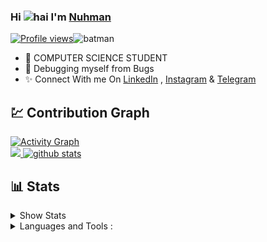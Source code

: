 
### Hi <img src="https://raw.githubusercontent.com/MartinHeinz/MartinHeinz/master/wave.gif" width="25px" alt="hai"> I'm [Nuhman](https://www.github.com/nuhmanpk)
[![Profile views](https://komarev.com/ghpvc/?username=nuhmanpk&label=Profile%20views)](https://github.com/nuhmanpk)<img src='https://c.tenor.com/--AQwe1rA8EAAAAi/batman-pixel-art.gif' alt="batman" width="50px">


- 🎀 COMPUTER SCIENCE STUDENT
- 🎁 Debugging myself from Bugs
- ✨ Connect With me On [LinkedIn](https://www.linkedin.com/in/nuhmanpk) , [Instagram](https://www.instagram.com/nuhman_pk) & [Telegram](https://t.me/bughunterbots)

##  💹 Contribution Graph

<a href="https://github.com/nuhmanpk"><img alt="Activity Graph" src="https://activity-graph.herokuapp.com/graph?username=nuhmanpk&bg_color=20222b&color=F8D866&line=F85D7F&point=FFFFFF&hide_border=true" /></a>
<Br>
<a href="https://github.com/nuhmanpk">
    <img src="https://github-readme-streak-stats.herokuapp.com/?user=nuhmanpk"/>
  </a>
[![github stats](https://github-readme-stats.vercel.app/api?username=nuhmanpk)](https://www.github.com/nuhmanpk)

##  📊 Stats
<details>
<summary>Show Stats</summary>

[![Tap to Reload](https://metrics.lecoq.io/nuhmanpk?template=classic&base.header=0&base.metadata=0&isocalendar=1&languages=1&people=1&isocalendar.duration=half-year&languages.limit=8&languages.sections=most-used&languages.colors=github&languages.threshold=0%25&languages.indepth=false&languages.recent.load=300&languages.recent.days=14&people.limit=24&people.size=28&people.types=followers%2C%20following&people.identicons=false&people.shuffle=false&config.timezone=Asia%2FCalcutta)](https://www.github.com/nuhmanpk)

</details>

<details>
<summary> Languages and Tools : </summary>

<p align="left"> <a href="https://www.cprogramming.com/" target="_blank"> <img src="https://raw.githubusercontent.com/devicons/devicon/master/icons/c/c-original.svg" alt="c" width="40" height="40"/> </a> <a href="https://www.w3schools.com/cpp/" target="_blank"> <img src="https://raw.githubusercontent.com/devicons/devicon/master/icons/cplusplus/cplusplus-original.svg" alt="cplusplus" width="40" height="40"/> </a> <a href="https://www.w3schools.com/css/" target="_blank"> <img src="https://raw.githubusercontent.com/devicons/devicon/master/icons/css3/css3-original-wordmark.svg" alt="css3" width="40" height="40"/> </a> 
<a href="https://git-scm.com/" target="_blank"> <img src="https://www.vectorlogo.zone/logos/git-scm/git-scm-icon.svg" alt="git" width="40" height="40"/> </a> <a href="https://heroku.com" target="_blank"> <img src="https://www.vectorlogo.zone/logos/heroku/heroku-icon.svg" alt="heroku" width="40" height="40"/> </a> <a href="https://www.w3.org/html/" target="_blank"> <img src="https://raw.githubusercontent.com/devicons/devicon/master/icons/html5/html5-original-wordmark.svg" alt="html5" width="40" height="40"/> </a>
<a href="https://www.java.com" target="_blank"> <img src="https://raw.githubusercontent.com/devicons/devicon/master/icons/java/java-original.svg" alt="java" width="40" height="40"/> </a> <a href="https://developer.mozilla.org/en-US/docs/Web/JavaScript" target="_blank"> <img src="https://raw.githubusercontent.com/devicons/devicon/master/icons/javascript/javascript-original.svg" alt="javascript" width="40" height="40"/> </a> <a href="https://www.mongodb.com/" target="_blank"> <img src="https://raw.githubusercontent.com/devicons/devicon/master/icons/mongodb/mongodb-original-wordmark.svg" alt="mongodb" width="40" height="40"/> </a> <a href="https://www.mysql.com/" target="_blank"> <img src="https://raw.githubusercontent.com/devicons/devicon/master/icons/mysql/mysql-original-wordmark.svg" alt="mysql" width="40" height="40"/> </a> 
<a href="https://www.photoshop.com/en" target="_blank"> <img src="https://raw.githubusercontent.com/devicons/devicon/master/icons/photoshop/photoshop-line.svg" alt="photoshop" width="40" height="40"/> </a> <a href="https://www.php.net" target="_blank"> <img src="https://raw.githubusercontent.com/devicons/devicon/master/icons/php/php-original.svg" alt="php" width="40" height="40"/> </a> <a href="https://www.postgresql.org" target="_blank"> <img src="https://raw.githubusercontent.com/devicons/devicon/master/icons/postgresql/postgresql-original-wordmark.svg" alt="postgresql" width="40" height="40"/> </a> <a href="https://www.python.org" target="_blank"> <img src="https://raw.githubusercontent.com/devicons/devicon/master/icons/python/python-original.svg" alt="python" width="40" height="40"/> </a> </p>

</details>

